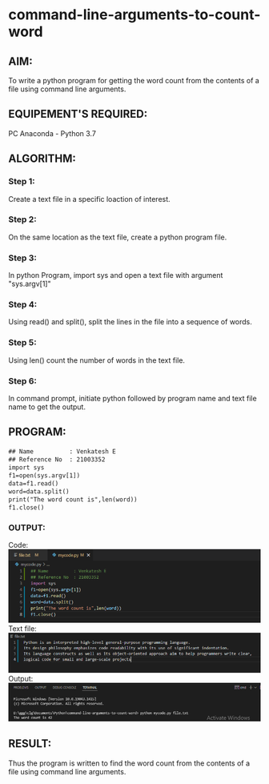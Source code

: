 # command-line-arguments-to-count-word
## AIM:
To write a python program for getting the word count from the contents of a file using command line arguments.
## EQUIPEMENT'S REQUIRED: 
PC
Anaconda - Python 3.7
## ALGORITHM: 
### Step 1:
Create a text file in a specific loaction of interest.
### Step 2: 
On the same location as the text file, create a python program file.
### Step 3: 
In python Program, import sys and open a text file with argument "sys.argv[1]"
### Step 4: 
Using read() and split(), split the lines in the file into a sequence of words. 
### Step 5:
Using len() count the number of words in the text file.
### Step 6: 
In command prompt, initiate python followed by program name and text file name to get the output.
## PROGRAM:
~~~
## Name          : Venkatesh E
## Reference No  : 21003352
import sys
f1=open(sys.argv[1])
data=f1.read()
word=data.split()
print("The word count is",len(word))
f1.close()
~~~

### OUTPUT:
Code:
![code](1.jpg)
Text file:
![text](3.jpg)
Output:
![output](2.jpg)
## RESULT:
Thus the program is written to find the word count from the contents of a file using command line arguments.
